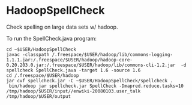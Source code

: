 HadoopSpellCheck
================

Check spelling on large data sets w/ hadoop. 

To run the SpellCheck.java program: 
```
cd ~$USER/HadoopSpellCheck
javac -classpath /.freespace/$USER/hadoop/lib/commons-logging-1.1.1.jar:/.freespace/$USER/hadoop/hadoop-core-0.20.203.0.jar:/.freespace/$USER/hadoop/lib/commons-cli-1.2.jar  -d spellcheck SpellCheck.java -target 1.6 -source 1.6
cd /.freespace/$USER/hadoop
jar cvf spellcheck.jar -C ~$USER/HadoopSpellCheck/spellcheck .
 bin/hadoop jar spellcheck.jar SpellCheck -Dmapred.reduce.tasks=10 /tmp/hadoop/$USER/input//enwiki-20080103.user_talk /tmp/hadoop/$USER/output
```

